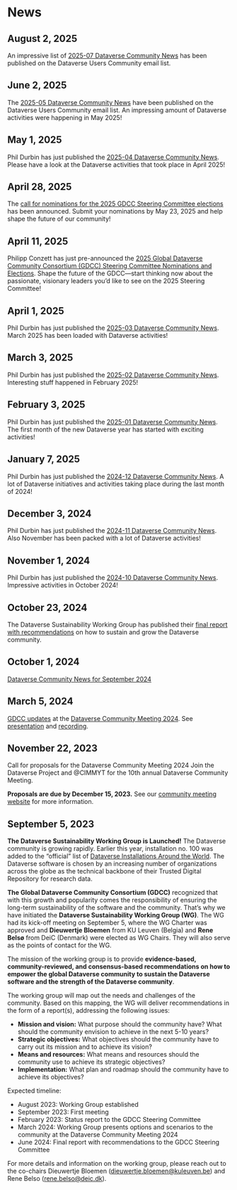 # News
## August 2, 2025
An impressive list of [2025-07 Dataverse Community News](https://groups.google.com/g/dataverse-community/c/WGAZpOfRvHk) has been published on the Dataverse Users Community email list.

## June 2, 2025
The [2025-05 Dataverse Community News](https://groups.google.com/g/dataverse-community/c/xVRrHElQKOY) have been published on the Dataverse Users Community email list. An impressing amount of Dataverse activities were happening in May 2025!

## May 1, 2025
Phil Durbin has just published the [2025-04 Dataverse Community News](https://groups.google.com/g/dataverse-community/c/_W7Uo_d6iTY). Please have a look at the Dataverse activities that took place in April 2025!

## April 28, 2025
The [call for nominations for the 2025 GDCC Steering Committee elections](https://groups.google.com/g/dataverse-community/c/5yjMwiSY9bg) has been announced. Submit your nominations by May 23, 2025 and help shape the future of our community!

## April 11, 2025
Philipp Conzett has just pre-announced the [2025 Global Dataverse Community Consortium (GDCC) Steering Committee Nominations and Elections](https://groups.google.com/g/dataverse-community/c/Za5uTgWR5i4). Shape the future of the GDCC—start thinking now about the passionate, visionary leaders you’d like to see on the 2025 Steering Committee!

## April 1, 2025
Phil Durbin has just published the [2025-03 Dataverse Community News](https://groups.google.com/g/dataverse-community/c/19vqRHB9vss). March 2025 has been loaded with Dataverse activities!

## March 3, 2025
Phil Durbin has just published the [2025-02 Dataverse Community News](https://groups.google.com/g/dataverse-community/c/aYgmpI5Q6_I). Interesting stuff happened in February 2025!

## February 3, 2025
Phil Durbin has just published the [2025-01 Dataverse Community News](https://groups.google.com/g/dataverse-community/c/VQVfZdYlfSU). The first month of the new Dataverse year has started with exciting activities!

## January 7, 2025
Phil Durbin has just published the [2024-12 Dataverse Community News](https://groups.google.com/g/dataverse-community/c/W4lIQgtkcu4). A lot of Dataverse initiatives and activities taking place during the last month of 2024!

## December 3, 2024
Phil Durbin has just published the [2024-11 Dataverse Community News](https://groups.google.com/g/dataverse-community/c/Rt0F_vQwADU). Also November has been packed with a lot of Dataverse activities!

## November 1, 2024
Phil Durbin has just published the [2024-10 Dataverse Community News](https://groups.google.com/g/dataverse-community/c/Td7xKb80hlI). Impressive activities in October 2024!

## October 23, 2024
The Dataverse Sustainability Working Group has published their [final report with recommendations](https://doi.org/10.5281/zenodo.13981770) on how to sustain and grow the Dataverse community.

## October 1, 2024
[Dataverse Community News for September 2024](https://groups.google.com/g/dataverse-community/c/xDg8Sq5kqqQ)

## March 5, 2024
[GDCC updates](https://dcm2024.sched.com/event/1YRwK/gdcc-updates?iframe=no&w=100%&sidebar=yes&bg=no) at the [Dataverse Community Meeting 2024](https://sites.harvard.edu/dcm2024/). 
See [presentation](https://osf.io/pq93n) and [recording](https://www.youtube.com/embed/LA1BbkV3Efk?start=5849).

## November 22, 2023
Call for proposals for the Dataverse Community Meeting 2024
Join the Dataverse Project and @CIMMYT for the 10th annual Dataverse Community Meeting.

**Proposals are due by December 15, 2023.**
See our [community meeting website](https://sites.harvard.edu/dcm2024/proposals/) for more information.


## September 5, 2023
**The Dataverse Sustainability Working Group is Launched!**
The Dataverse community is growing rapidly. Earlier this year, installation no. 100 was added to the “official” list of [Dataverse Installations Around the World](https://dataverse.org/installations). The Dataverse software is chosen by an increasing number of organizations across the globe as the technical backbone of their Trusted Digital Repository for research data.

**The Global Dataverse Community Consortium (GDCC)** recognized that with this growth and popularity comes the responsibility of ensuring the long-term sustainability of the software and the community. That’s why we have initiated the **Dataverse Sustainability Working Group (WG)**. The WG had its kick-off meeting on September 5, where the WG Charter was approved and **Dieuwertje Bloemen** from KU Leuven (Belgia) and **Rene Belsø** from DeiC (Denmark) were elected as WG Chairs. They will also serve as the points of contact for the WG.

The mission of the working group is to provide **evidence-based, community-reviewed, and consensus-based recommendations on how to empower the global Dataverse community to sustain the Dataverse software and the strength of the Dataverse community**.

The working group will map out the needs and challenges of the community. Based on this mapping, the WG will deliver recommendations in the form of a report(s), addressing the following issues:
- **Mission and vision:** What purpose should the community have? What should the community envision to achieve in the next 5-10 years?
- **Strategic objectives:** What objectives should the community have to carry out its mission and to achieve its vision?
- **Means and resources:** What means and resources should the community use to achieve its strategic objectives?
- **Implementation:** What plan and roadmap should the community have to achieve its objectives?

Expected timeline:
- August 2023: Working Group established
- September 2023: First meeting
- February 2023: Status report to the GDCC Steering Committee
- March 2024: Working Group presents options and scenarios to the community at the Dataverse Community Meeting 2024
- June 2024: Final report with recommendations to the GDCC Steering Committee

For more details and information on the working group, please reach out to the co-chairs Dieuwertje Bloemen (dieuwertje.bloemen@kuleuven.be) and Rene Belso (rene.belso@deic.dk).
